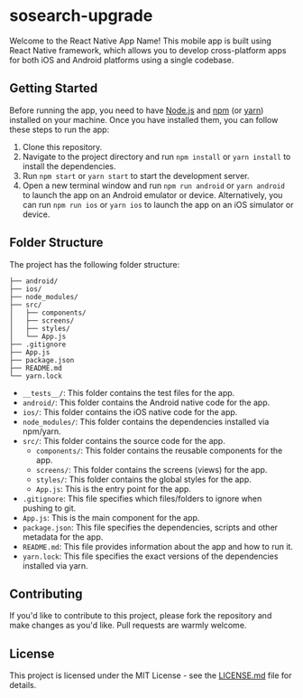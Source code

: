 # sosearch-upgrade

Welcome to the React Native App Name! This mobile app is built using React Native framework, which allows you to develop cross-platform apps for both iOS and Android platforms using a single codebase.

## Getting Started

Before running the app, you need to have [Node.js](https://nodejs.org/en/) and [npm](https://www.npmjs.com/) (or [yarn](https://yarnpkg.com/)) installed on your machine. Once you have installed them, you can follow these steps to run the app:

1. Clone this repository.
2. Navigate to the project directory and run `npm install` or `yarn install` to install the dependencies.
3. Run `npm start` or `yarn start` to start the development server.
4. Open a new terminal window and run `npm run android` or `yarn android` to launch the app on an Android emulator or device. Alternatively, you can run `npm run ios` or `yarn ios` to launch the app on an iOS simulator or device.

## Folder Structure

The project has the following folder structure:

```├── tests/
├── android/
├── ios/
├── node_modules/
├── src/
│   ├── components/
│   ├── screens/
│   ├── styles/
│   └── App.js
├── .gitignore
├── App.js
├── package.json
├── README.md
└── yarn.lock 
```



- `__tests__/`: This folder contains the test files for the app.
- `android/`: This folder contains the Android native code for the app.
- `ios/`: This folder contains the iOS native code for the app.
- `node_modules/`: This folder contains the dependencies installed via npm/yarn.
- `src/`: This folder contains the source code for the app.
  - `components/`: This folder contains the reusable components for the app.
  - `screens/`: This folder contains the screens (views) for the app.
  - `styles/`: This folder contains the global styles for the app.
  - `App.js`: This is the entry point for the app.
- `.gitignore`: This file specifies which files/folders to ignore when pushing to git.
- `App.js`: This is the main component for the app.
- `package.json`: This file specifies the dependencies, scripts and other metadata for the app.
- `README.md`: This file provides information about the app and how to run it.
- `yarn.lock`: This file specifies the exact versions of the dependencies installed via yarn.

## Contributing

If you'd like to contribute to this project, please fork the repository and make changes as you'd like. Pull requests are warmly welcome.

## License

This project is licensed under the MIT License - see the [LICENSE.md](LICENSE.md) file for details.


